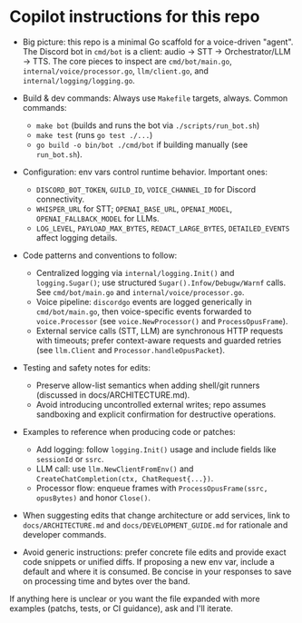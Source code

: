 <!--
This file provides concise, actionable guidance for AI coding agents working on the
discord-voice-lab repository. Keep it short (20-50 lines) and reference specific
files, commands, and patterns found in the tree.
-->
# Copilot instructions for this repo

- Big picture: this repo is a minimal Go scaffold for a voice-driven "agent". The
  Discord bot in `cmd/bot` is a client: audio -> STT -> Orchestrator/LLM -> TTS.
  The core pieces to inspect are `cmd/bot/main.go`, `internal/voice/processor.go`,
  `llm/client.go`, and `internal/logging/logging.go`.

- Build & dev commands: Always use `Makefile` targets, always. Common commands:
  - `make bot` (builds and runs the bot via `./scripts/run_bot.sh`)
  - `make test` (runs `go test ./...`)
  - `go build -o bin/bot ./cmd/bot` if building manually (see `run_bot.sh`).

- Configuration: env vars control runtime behavior. Important ones:
  - `DISCORD_BOT_TOKEN`, `GUILD_ID`, `VOICE_CHANNEL_ID` for Discord connectivity.
  - `WHISPER_URL` for STT; `OPENAI_BASE_URL`, `OPENAI_MODEL`, `OPENAI_FALLBACK_MODEL` for LLMs.
  - `LOG_LEVEL`, `PAYLOAD_MAX_BYTES`, `REDACT_LARGE_BYTES`, `DETAILED_EVENTS` affect logging details.

- Code patterns and conventions to follow:
  - Centralized logging via `internal/logging.Init()` and `logging.Sugar()`; use structured
    `Sugar().Infow/Debugw/Warnf` calls. See `cmd/bot/main.go` and `internal/voice/processor.go`.
  - Voice pipeline: `discordgo` events are logged generically in `cmd/bot/main.go`, then
    voice-specific events forwarded to `voice.Processor` (see `voice.NewProcessor()` and `ProcessOpusFrame`).
  - External service calls (STT, LLM) are synchronous HTTP requests with timeouts; prefer
    context-aware requests and guarded retries (see `llm.Client` and `Processor.handleOpusPacket`).

- Testing and safety notes for edits:
  - Preserve allow-list semantics when adding shell/git runners (discussed in docs/ARCHITECTURE.md).
  - Avoid introducing uncontrolled external writes; repo assumes sandboxing and explicit
    confirmation for destructive operations.

- Examples to reference when producing code or patches:
  - Add logging: follow `logging.Init()` usage and include fields like `sessionId` or `ssrc`.
  - LLM call: use `llm.NewClientFromEnv()` and `CreateChatCompletion(ctx, ChatRequest{...})`.
  - Processor flow: enqueue frames with `ProcessOpusFrame(ssrc, opusBytes)` and honor `Close()`.

- When suggesting edits that change architecture or add services, link to `docs/ARCHITECTURE.md`
  and `docs/DEVELOPMENT_GUIDE.md` for rationale and developer commands.

- Avoid generic instructions: prefer concrete file edits and provide exact code snippets
  or unified diffs. If proposing a new env var, include a default and where it is consumed. Be concise in 
  your responses to save on processing time and bytes over the band.

If anything here is unclear or you want the file expanded with more examples (patchs, tests,
or CI guidance), ask and I'll iterate.
